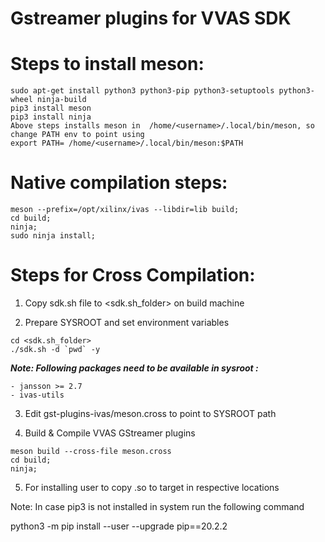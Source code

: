 # Gstreamer plugins for VVAS SDK

# Steps to install meson:
```
sudo apt-get install python3 python3-pip python3-setuptools python3-wheel ninja-build
pip3 install meson
pip3 install ninja
Above steps installs meson in  /home/<username>/.local/bin/meson, so change PATH env to point using
export PATH= /home/<username>/.local/bin/meson:$PATH
```
# Native compilation steps:

```
meson --prefix=/opt/xilinx/ivas --libdir=lib build;
cd build;
ninja;
sudo ninja install;
```

# Steps for Cross Compilation:
1. Copy sdk.sh file to <sdk.sh_folder> on build machine

2. Prepare SYSROOT and set environment variables
```
cd <sdk.sh_folder>
./sdk.sh -d `pwd` -y
```
***Note: Following packages need to be available in sysroot :***
```
- jansson >= 2.7
- ivas-utils
```

3. Edit gst-plugins-ivas/meson.cross to point to SYSROOT path

4. Build & Compile VVAS GStreamer plugins
```
meson build --cross-file meson.cross
cd build;
ninja;
```
5. For installing user to copy .so to target in respective locations

Note: In case pip3 is not installed in system run the following command

python3 -m pip install --user --upgrade pip==20.2.2

